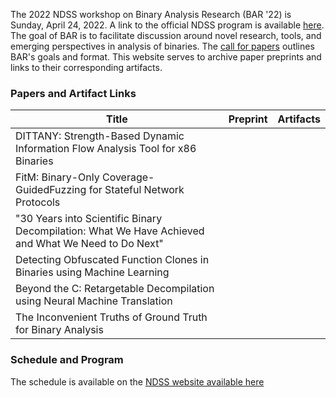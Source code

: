 The 2022 NDSS workshop on Binary Analysis Research (BAR '22) is Sunday, April 24, 2022. A link to the official NDSS program is available [here](https://www.ndss-symposium.org/ndss-program/bar-2022/). The goal of BAR is to facilitate discussion around novel research, tools, and emerging perspectives in analysis of binaries. The [call for papers](https://www.ndss-symposium.org/ndss2022/cfp-bar-workshop/) outlines BAR's goals and format. This website serves to archive paper preprints and links to their corresponding artifacts.

### Papers and Artifact Links

| Title | Preprint | Artifacts |
| --- | --- | --- |
| DITTANY: Strength-Based Dynamic Information Flow Analysis Tool for x86 Binaries | | |
| FitM: Binary-Only Coverage-GuidedFuzzing for Stateful Network Protocols | | 
| "30 Years into Scientific Binary Decompilation: What We Have Achieved and What We Need to Do Next" | | | 
| Detecting Obfuscated Function Clones in Binaries using Machine Learning | | 
| Beyond the C: Retargetable Decompilation using Neural Machine Translation | | 
| The Inconvenient Truths of Ground Truth for Binary Analysis | | 

### Schedule and Program

The schedule is available on the [NDSS website available here](https://www.ndss-symposium.org/ndss-program/bar-2022/)

